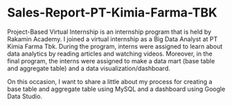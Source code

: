 # Sales-Report-PT-Kimia-Farma-TBK

Project-Based Virtual Internship is an internship program that is held by Rakamin Academy. I joined a virtual internship as a Big Data Analyst at PT Kimia Farma Tbk. During the program, interns were assigned to learn about data analytics by reading articles and watching videos. Moreover, in the final program, the interns were assigned to make a data mart (base table and aggregate table) and a data visualization/dashboard.

On this occasion, I want to share a little about my process for creating a base table and aggregate table using MySQL and a dashboard using Google Data Studio.
